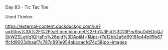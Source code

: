 Day 83 - Tic Tac Toe

Used Tkinker

https://external-content.duckduckgo.com/iu/?u=https%3A%2F%2Ftse1.mm.bing.net%2Fth%3Fid%3DOIP.wS5uDdEDnQJSkWZSLgVq1QHaFo%26pid%3DApi&f=1&ipt=f7e12bb2a5d69181e44b95b67ffcfd9003dbaaf7c787c891e954abcaacfd74c5&ipo=images
